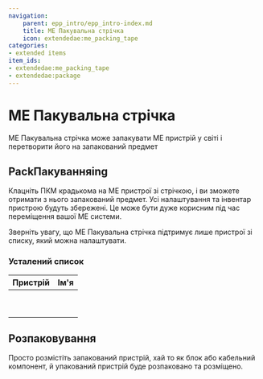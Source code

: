```yaml
---
navigation:
    parent: epp_intro/epp_intro-index.md
    title: МЕ Пакувальна стрічка
    icon: extendedae:me_packing_tape
categories:
- extended items
item_ids:
- extendedae:me_packing_tape
- extendedae:package
---
```


# МЕ Пакувальна стрічка

МЕ Пакувальна стрічка може запакувати МЕ пристрій у світі і перетворити його на запакований предмет

<Row>
<ItemImage id="extendedae:me_packing_tape" scale="4"></ItemImage>
<ItemImage id="extendedae:package" scale="4"></ItemImage>
</Row>

## PackПакуванняing

Клацніть ПКМ крадькома на МЕ пристрої зі стрічкою, і ви зможете отримати з нього запакований предмет. Усі налаштування та інвентар пристрою будуть збережені. Це може бути дуже корисним під час переміщення вашої МЕ системи.

Зверніть увагу, що МЕ Пакувальна стрічка підтримує лише пристрої зі списку, який можна налаштувати.

### Усталений список

|                                      Пристрій                                       |                                 Ім'я                                  |
|:---------------------------------------------------------------------------------:|:---------------------------------------------------------------------:|
|    <ItemImage id="extendedae:ex_interface_part" scale="3"></ItemImage>     |    <ItemLink id="extendedae:ex_interface_part"></ItemLink>     |
| <ItemImage id="extendedae:ex_pattern_provider_part" scale="3"></ItemImage> | <ItemLink id="extendedae:ex_pattern_provider_part"></ItemLink> |
|       <ItemImage id="extendedae:ex_interface" scale="3"></ItemImage>       |       <ItemLink id="extendedae:ex_interface"></ItemLink>       |
|   <ItemImage id="extendedae:ex_pattern_provider" scale="3"></ItemImage>    |   <ItemLink id="extendedae:ex_pattern_provider"></ItemLink>    |
|            <ItemImage id="ae2:cable_interface" scale="3"></ItemImage>             |            <ItemLink id="ae2:cable_interface"></ItemLink>             |
|         <ItemImage id="ae2:cable_pattern_provider" scale="3"></ItemImage>         |         <ItemLink id="ae2:cable_pattern_provider"></ItemLink>         |
|               <ItemImage id="ae2:interface" scale="3"></ItemImage>                |               <ItemLink id="ae2:interface"></ItemLink>                |
|            <ItemImage id="ae2:pattern_provider" scale="3"></ItemImage>            |            <ItemLink id="ae2:pattern_provider"></ItemLink>            |
|                 <ItemImage id="ae2:drive" scale="3"></ItemImage>                  |                 <ItemLink id="ae2:drive"></ItemLink>                  |

## Розпаковування

Просто розмістіть запакований пристрій, хай то як блок або кабельний компонент, й упакований пристрій буде розпаковано та розміщено.